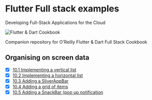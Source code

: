 
# Flutter Full stack examples

Developing Full-Stack Applications for the Cloud

![Flutter & Dart Cookbook](https://github.com/rosera/flutter-and-dart-cookbook/blob/main/images/flutter-dart-cookbook-sml.png "Flutter & Dart Cookbook")

Companion repository for O'Reilly Flutter & Dart Full Stack Cookbook

## Organising on screen data 

- [x] [10.1 Implementing a vertical list](https://github.com/rosera/flutter-full-stack-examples/blob/main/ch10/ex10-1.md)
- [x] [10.2 Implementing a horizontal list](https://github.com/rosera/flutter-full-stack-examples/blob/main/ch10/ex10-2.md)
- [x] [10.3 Adding a SliverAppBar](https://github.com/rosera/flutter-full-stack-examples/blob/main/ch10/ex10-3.md)
- [x] [10.4 Adding a grid of items](https://github.com/rosera/flutter-full-stack-examples/blob/main/ch10/ex10-4.md)
- [x] [10.5 Adding a SnackBar (pop up notification](https://github.com/rosera/flutter-full-stack-examples/blob/main/ch10/ex10-5.md)
